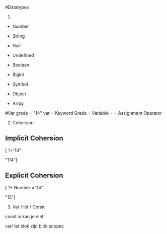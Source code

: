 #Datatypes


1.
- Number
- String
- Null
- Undefined
- Boolean
- Bigint
- Symbol

- Object
- Array

#Var grade = "14"
var =  Keyword
Grade = Variable
= = Assignment Operator

2. Cohersion

## Implicit Cohersion
[ 1+"14"

"114"]



## Explicit Cohersion

[ 1+ Number ="14"

"15"]


3. Var / let / Const

const is kan je niet


var/ let blok zijn blok scopes 

